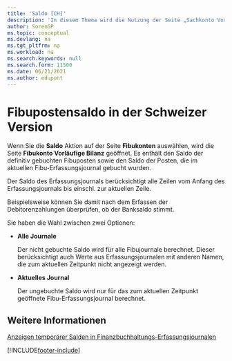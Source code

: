 ```yaml
---
title: 'Saldo [CH]'
description: 'In diesem Thema wird die Nutzung der Seite „Sachkonto Vorläufige Bilanz“ erläutert, um gebuchte Fibuposten anzuzeigen.'
author: SorenGP
ms.topic: conceptual
ms.devlang: na
ms.tgt_pltfrm: na
ms.workload: na
ms.search.keywords: null
ms.search.form: 11500
ms.date: 06/21/2021
ms.author: edupont
---
```

# <a name="general-ledger-balance-in-the-swiss-version"></a>Fibupostensaldo in der Schweizer Version

Wenn Sie die **Saldo** Aktion auf der Seite **Fibukonten** auswählen, wird die Seite **Fibukonto Vorläufige Bilanz** geöffnet. Es enthält den Saldo der definitiv gebuchten Fibuposten sowie den Saldo der Posten, die im aktuellen Fibu-Erfassungsjournal gebucht wurden.  

Der Saldo des Erfassungsjournals berücksichtigt alle Zeilen vom Anfang des Erfassungsjournals bis einschl. zur aktuellen Zeile.

Beispielsweise können Sie damit nach dem Erfassen der Debitorenzahlungen überprüfen, ob der Banksaldo stimmt.

Sie haben die Wahl zwischen zwei Optionen:

* **Alle Journale**

    Der nicht gebuchte Saldo wird für alle Fibujournale berechnet. Dieser berücksichtigt auch Werte aus Erfassungsjournalen mit anderen Namen, die zum aktuellen Zeitpunkt nicht angezeigt werden.

* **Aktuelles Journal**

    Der ungebuchte Saldo wird nur für das zum aktuellen Zeitpunkt geöffnete Fibu-Erfassungsjournal berechnet.

## <a name="see-also"></a>Weitere Informationen

[Anzeigen temporärer Salden in Finanzbuchhaltungs-Erfassungsjournalen](how-to-view-temporary-balances-in-general-ledger-journals.md)  


[!INCLUDE[footer-include](../../includes/footer-banner.md)]
